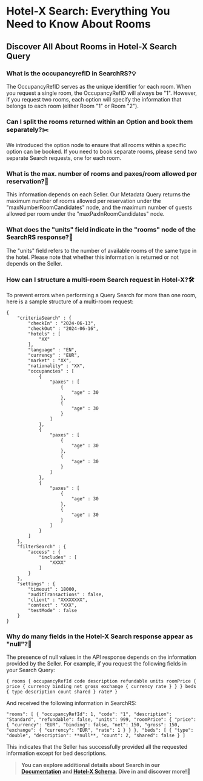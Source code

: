 ﻿---
sidebar_position: 5
---

# Hotel-X Search: Everything You Need to Know About Rooms

## Discover All About Rooms in Hotel-X Search Query

### What is the occupancyrefID in SearchRS?💡

The OccupancyRefID serves as the unique identifier for each room. When you request a single room, the OccupancyRefID will always be "1". However, if you request two rooms, each option will specify the information that belongs to each room (either Room "1" or Room "2").

### Can I split the rooms returned within an Option and book them separately?✂️
We introduced the option node to ensure that all rooms within a specific option can be booked. If you need to book separate rooms, please send two separate Search requests, one for each room.

### What is the max. number of rooms and paxes/room allowed per reservation?🔢
This information depends on each Seller. Our Metadata Query returns the maximum number of rooms allowed per reservation under the "maxNumberRoomCandidates" node, and the maximum number of guests allowed per room under the "maxPaxInRoomCandidates" node.

### What does the "units" field indicate in the "rooms" node of the SearchRS response?🏨
The "units" field refers to the number of available rooms of the same type in the hotel. Please note that whether this information is returned or not depends on the Seller.
### How can I structure a multi-room Search request in Hotel-X?🛠️
To prevent errors when performing a Query Search for more than one room, here is a sample structure of a multi-room request:
```
{
    "criteriaSearch" : {
        "checkIn" : "2024-06-13",
        "checkOut" : "2024-06-16",
        "hotels" : [
            "XX"
        ],
        "language" : "EN",
        "currency" : "EUR",
        "market" : "XX",
        "nationality" : "XX",
        "occupancies" : [
            {
                "paxes" : [
                    {
                        "age" : 30
                    },
                    {
                        "age" : 30
                    }
                ]
            },
            {
                "paxes" : [
                    {
                        "age" : 30
                    },
                    {
                        "age" : 30
                    }
                ]
            },
            {
                "paxes" : [
                    {
                        "age" : 30
                    },
                    {
                        "age" : 30
                    }
                ]
            }
        ]
    },
    "filterSearch" : {
        "access" : {
            "includes" : [
                "XXXX"
            ]
        }
    },
    "settings" : {
        "timeout" : 18000,
        "auditTransactions" : false,
        "client" : "XXXXXXXX",
        "context" : "XXX",
        "testMode" : false
    }
}
```
### Why do many fields in the Hotel-X Search response appear as "null"?🚫
The presence of null values in the API response depends on the information provided by the Seller. For example, if you request the following fields in your Search Query:
```
{ rooms { occupancyRefId code description refundable units roomPrice { price { currency binding net gross exchange { currency rate } } } beds { type description count shared } rateP }
```
And received the following information in SearchRS:
```
"rooms": [ { "occupancyRefId": 1, "code": "1", "description": "Standard", "refundable": false, "units": 999, "roomPrice": { "price": { "currency": "EUR", "binding": false, "net": 150, "gross": 150, "exchange": { "currency": "EUR", "rate": 1 } } }, "beds": [ { "type": "double", "description": **null**, "count": 2, "shared": false } ]
````
This indicates that the Seller has successfully provided all the requested information except for bed descriptions.
 
>**You can explore additional details about Search in our [Documentation](https://docs.travelgatex.com/connectiontypesbuyers/hotel-x/methods/bookingflow/search/) and [Hotel-X Schema](https://api.travelgatex.com/). Dive in and discover more!🚀**

 